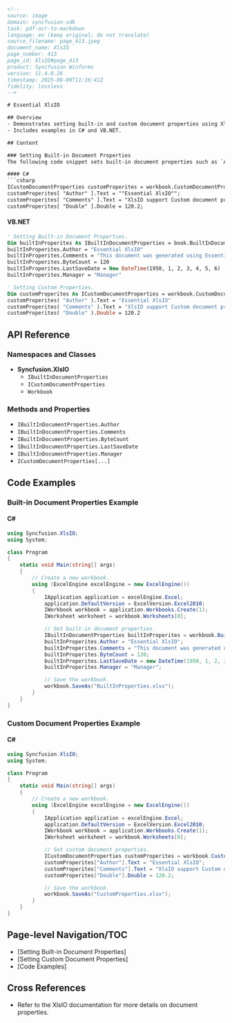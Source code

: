```html
<!-- 
source: image
domain: syncfusion-sdk
task: pdf-ocr-to-markdown
language: en (keep original; do not translate)
source_filename: page_413.jpeg
document_name: XlsIO
page_number: 413
page_id: XlsIO#page_413
product: Syncfusion Winforms
version: 11.4.0.26
timestamp: 2025-08-09T11:16:41Z
fidelity: lossless
-->

# Essential XlsIO

## Overview
- Demonstrates setting built-in and custom document properties using XlsIO.
- Includes examples in C# and VB.NET.

## Content

### Setting Built-in Document Properties
The following code snippet sets built-in document properties such as `Author`, `Comments`, `ByteCount`, `LastSaveDate`, and `Manager`.

#### C#
```csharp
ICustomDocumentProperties customProperites = workbook.CustomDocumentProperties;
customProperites[ "Author" ].Text = ""Essential XlsIO"";
customProperites[ "Comments" ].Text = "XlsIO support Custom document properties";
customProperites[ "Double" ].Double = 120.2;
```

#### VB.NET
```vb
' Setting Built-in Document Properties.
Dim builtInProperites As IBuiltInDocumentProperties = book.BuiltInDocumentProperties
builtInProperites.Author = "Essential XlsIO"
builtInProperites.Comments = "This document was generated using Essential XlsIO"
builtInProperites.ByteCount = 120
builtInProperites.LastSaveDate = New DateTime(1950, 1, 2, 3, 4, 5, 6)
builtInProperites.Manager = "Manager"

' Setting Custom Properties.
Dim customProperites As ICustomDocumentProperties = workbook.CustomDocumentProperties
customProperites( "Author" ).Text = "Essential XlsIO"
customProperites( "Comments" ).Text = "XlsIO support Custom document properties"
customProperites( "Double" ).Double = 120.2
```

## API Reference

### Namespaces and Classes
- **Syncfusion.XlsIO**
  - `IBuiltInDocumentProperties`
  - `ICustomDocumentProperties`
  - `Workbook`

### Methods and Properties
- `IBuiltInDocumentProperties.Author`
- `IBuiltInDocumentProperties.Comments`
- `IBuiltInDocumentProperties.ByteCount`
- `IBuiltInDocumentProperties.LastSaveDate`
- `IBuiltInDocumentProperties.Manager`
- `ICustomDocumentProperties[...]`

## Code Examples

### Built-in Document Properties Example
#### C#
```csharp
using Syncfusion.XlsIO;
using System;

class Program
{
    static void Main(string[] args)
    {
        // Create a new workbook.
        using (ExcelEngine excelEngine = new ExcelEngine())
        {
            IApplication application = excelEngine.Excel;
            application.DefaultVersion = ExcelVersion.Excel2010;
            IWorkbook workbook = application.Workbooks.Create(1);
            IWorksheet worksheet = workbook.Worksheets[0];

            // Set built-in document properties.
            IBuiltInDocumentProperties builtInProperites = workbook.BuiltInDocumentProperties;
            builtInProperites.Author = "Essential XlsIO";
            builtInProperites.Comments = "This document was generated using Essential XlsIO";
            builtInProperites.ByteCount = 120;
            builtInProperites.LastSaveDate = new DateTime(1950, 1, 2, 3, 4, 5, 6);
            builtInProperites.Manager = "Manager";

            // Save the workbook.
            workbook.SaveAs("BuiltInProperties.xlsx");
        }
    }
}
```

### Custom Document Properties Example
#### C#
```csharp
using Syncfusion.XlsIO;
using System;

class Program
{
    static void Main(string[] args)
    {
        // Create a new workbook.
        using (ExcelEngine excelEngine = new ExcelEngine())
        {
            IApplication application = excelEngine.Excel;
            application.DefaultVersion = ExcelVersion.Excel2010;
            IWorkbook workbook = application.Workbooks.Create(1);
            IWorksheet worksheet = workbook.Worksheets[0];

            // Set custom document properties.
            ICustomDocumentProperties customProperites = workbook.CustomDocumentProperties;
            customProperites["Author"].Text = "Essential XlsIO";
            customProperites["Comments"].Text = "XlsIO support Custom document properties";
            customProperites["Double"].Double = 120.2;

            // Save the workbook.
            workbook.SaveAs("CustomProperties.xlsx");
        }
    }
}
```

## Page-level Navigation/TOC
- [Setting Built-in Document Properties]
- [Setting Custom Document Properties]
- [Code Examples]

## Cross References
- Refer to the XlsIO documentation for more details on document properties.

<!-- tags: [XlsIO, document properties, built-in properties, custom properties, C#, VB.NET, version:11.4.0.26] keywords: [Essential XlsIO, built-in document properties, custom document properties, author, comments, byte count, last save date, manager, custom properties, C# example, VB.NET example] -->
```